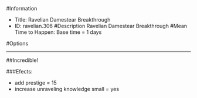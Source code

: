 #Information
 - Title: Ravelian Damestear Breakthrough
 - ID: ravelian.306
#Description
Ravelian Damestear Breakthrough
#Mean Time to Happen:
Base time = 1 days

#Options

___
##Incredible!

###Efects:<ul><li>add prestige = 15</li><li>increase unraveling knowledge small = yes</li></ul>
